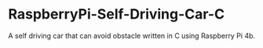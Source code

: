 # RaspberryPi-Self-Driving-Car-C
A self driving car that can avoid obstacle written in C using Raspberry Pi 4b.
